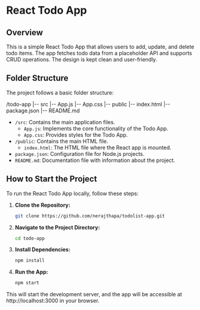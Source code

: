 # React Todo App

## Overview

This is a simple React Todo App that allows users to add, update, and delete todo items. The app fetches todo data from a placeholder API and supports CRUD operations. The design is kept clean and user-friendly.

## Folder Structure

The project follows a basic folder structure:

/todo-app
|-- src
|-- App.js
|-- App.css
|-- public
|-- index.html
|-- package.json
|-- README.md


- `/src`: Contains the main application files.
  - `App.js`: Implements the core functionality of the Todo App.
  - `App.css`: Provides styles for the Todo App.
- `/public`: Contains the main HTML file.
  - `index.html`: The HTML file where the React app is mounted.
- `package.json`: Configuration file for Node.js projects.
- `README.md`: Documentation file with information about the project.

## How to Start the Project

To run the React Todo App locally, follow these steps:

1. **Clone the Repository:**

   ```bash
   git clone https://github.com/nerajthapa/todolist-app.git
2. **Navigate to the Project Directory:**
    ```bash
    cd todo-app
3. **Install Dependencies:**
    ```bash
    npm install
4. **Run the App:**
    ```bash
    npm start

This will start the development server, and the app will be accessible at http://localhost:3000 in your browser.

